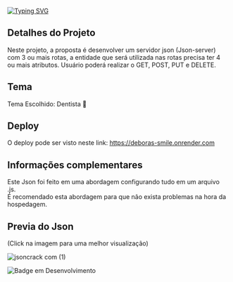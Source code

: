 [![Typing SVG](https://readme-typing-svg.demolab.com?font=Fira+Code&pause=1000&width=576&lines=3%C2%B0+Trabalho+Individual+-+%22Est%C3%A3o+Servidos%3F%22++%F0%9F%A6%B7)](https://git.io/typing-svg)

## Detalhes do Projeto 
Neste projeto, a proposta é desenvolver um servidor json (Json-server) com 3 ou mais rotas,
a entidade que será utilizada nas rotas precisa ter 4 ou mais atributos.
Usuário poderá realizar o GET, POST, PUT e DELETE.

## Tema
Tema Escolhido: Dentista  🦷 <br> 

## Deploy 
O deploy pode ser visto neste link: https://deboras-smile.onrender.com

## Informações complementares 
Este Json foi feito em uma abordagem configurando tudo em um arquivo .js. <br>
É recomendado esta abordagem para que não exista problemas na hora da hospedagem.

## Previa do Json
(Click na imagem para uma melhor visualização)

![jsoncrack com (1)](https://user-images.githubusercontent.com/113525688/211557725-ca28eca4-623c-4f8f-8af6-201f7e2c0487.png)



![Badge em Desenvolvimento](http://img.shields.io/static/v1?label=STATUS&message=%20Finalizado&color=GREEN&style=for-the-badge)
